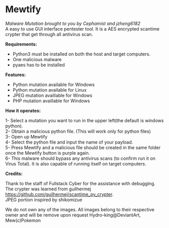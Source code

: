 # **Mewtify**
*Malware Mutation brought to you by Cephamist and jzheng6182*  
A easy to use GUI interface pentester tool. It is a AES encrypted scantime crypter that get through all antivirus scan. 

**Requirements:**  
- Python3 must be installed on both the host and target computers.
- One malicious malware  
- pyaes has to be installed 
  
**Features:**  
- Python mutation available for Windows  
- Python mutation available for Linux  
- JPEG mutation availlable for Windows
- PHP mutation availlable for Windows
  
**How it operates:**  
  
1- Select a mutation you want to run in the upper left(the default is windows python).  
2- Obtain a malicious python file. (This will work only for python files)  
3- Open up Mewtify  
4- Select the python file and input the name of your payload.  
5- Press Mewtify and a malicious file should be created in the same folder once the Mewtify button is purple again.  
6- This malware should bypass any antivirus scans (to confirm run it on Virus Total). It is also capable of running itself on target computers.  

**Credits:**  
  
Thank to the staff of Fullstack Cyber for the assistance with debugging.  
The crypter was learned from guilhermej https://github.com/guilhermej/scantime_py_crypter.  
JPEG portion inspired by shikomizue

We do not own any of the images. All images belong to their respective owner and will be remove upon request
Hydro-king@DeviantArt, Mew(c)Pokemon
